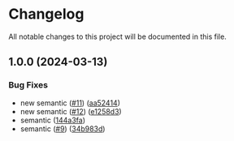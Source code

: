 # Changelog

All notable changes to this project will be documented in this file.

## 1.0.0 (2024-03-13)


### Bug Fixes

* new semantic ([#11](https://github.com/KatrinTor/graphql_api/issues/11)) ([aa52414](https://github.com/KatrinTor/graphql_api/commit/aa52414e2a69220438df566f012df3c5ba6b3c8e))
* new semantic ([#12](https://github.com/KatrinTor/graphql_api/issues/12)) ([e1258d3](https://github.com/KatrinTor/graphql_api/commit/e1258d37a72efb75193294bc94ba96c6998a2a77))
* semantic ([144a3fa](https://github.com/KatrinTor/graphql_api/commit/144a3fa35acb6330677d74d70dfc5ee129262dd8))
* semantic ([#9](https://github.com/KatrinTor/graphql_api/issues/9)) ([34b983d](https://github.com/KatrinTor/graphql_api/commit/34b983dd0977d832560771ee177ffa83cf48c431))
